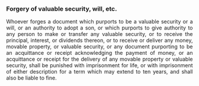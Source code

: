 ### Forgery of valuable security, will, etc.
<div style="text-align: justify">

Whoever forges a document which purports to be a valuable security or a will, or an authority to adopt a son, or which purports to give authority to any person to make or transfer any valuable security, or to receive the principal, interest, or dividends thereon, or to receive or deliver any money, movable property, or valuable security, or any document purporting to be an acquittance or receipt acknowledging the payment of money, or an acquittance or receipt for the delivery of any movable property or valuable security, shall be punished with imprisonment for life, or with imprisonment of either description for a term which may extend to ten years, and shall also be liable to fine.

</div>
